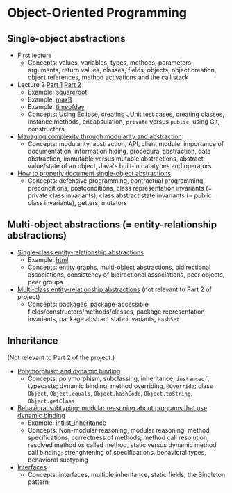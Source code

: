 # Object-Oriented Programming

## Single-object abstractions

- [First lecture](lecture1.md)
  - Concepts: values, variables, types, methods, parameters, arguments, return values, classes, fields, objects, object creation, object references, method activations and the call stack
- Lecture 2 [Part 1](lecture2part1.md) [Part 2](lecture2part2.md)
  - Example: [squareroot](https://github.com/btj/squareroot)
  - Example: [max3](https://github.com/btj/max3)
  - Example: [timeofday](https://github.com/btj/timeofday)
  - Concepts: Using Eclipse, creating JUnit test cases, creating classes, instance methods, encapsulation, `private` versus `public`, using Git, constructors
- [Managing complexity through modularity and abstraction](complexity_modularity_abstraction.md)
  - Concepts: modularity, abstraction, API, client module, importance of documentation, information hiding, procedural abstraction, data abstraction, immutable versus mutable abstractions, abstract value/state of an object, Java's built-in datatypes and operators
- [How to properly document single-object abstractions](drawit_doc_instr.md)
  - Concepts: defensive programming, contractual programming, preconditions, postconditions, class representation invariants (= private class invariants), class abstract state invariants (= public class invariants), getters, mutators

## Multi-object abstractions (= entity-relationship abstractions)

- [Single-class entity-relationship abstractions](entity_relationship_abstractions.md)
  - Example: [html](https://github.com/btj/html_ir)
  - Concepts: entity graphs, multi-object abstractions, bidirectional associations, consistency of bidirectional associations, peer objects, peer groups
- [Multi-class entity-relationship abstractions](multi_class_abstractions.md) (not relevant to Part 2 of project)
  - Concepts: packages, package-accessible fields/constructors/methods/classes, package representation invariants, package abstract state invariants, `HashSet`

## Inheritance

(Not relevant to Part 2 of the project.)

- [Polymorphism and dynamic binding](inheritance.md)
  - Concepts: polymorphism, subclassing, inheritance, `instanceof`, typecasts; dynamic binding, method overriding, `@Override`; class `Object`, `Object.equals`, `Object.hashCode`, `Object.toString`, `Object.getClass`
- [Behavioral subtyping: modular reasoning about programs that use dynamic binding](behavioral_subtyping.md)
  - Example: [intlist_inheritance](https://github.com/btj/intlist_inheritance)
  - Concepts: Non-modular reasoning, modular reasoning, method specifications, correctness of methods; method call resolution, resolved method vs called method, static versus dynamic method call binding; strenghtening of specifications, behavioral types, behavioral subtyping
- [Interfaces](interfaces.md)
  - Concepts: interfaces, multiple inheritance, static fields, the Singleton pattern

